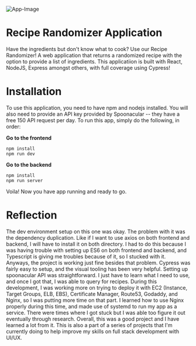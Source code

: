 ![App-Image](https://project-images-bucket-1.s3.amazonaws.com/chef-rand.png)

# Recipe Randomizer Application

Have the ingredients but don't know what to cook? Use our Recipe Randomizer! A web application that returns a randomized recipe with the option to provide a list of ingredients. This applicatiion is built with React, NodeJS, Express amongst others, with full coverage using Cypress! 

# Installation

To use this application, you need to have npm and nodejs installed. You will also need to provide an API key provided by Spoonacular -- they have a free 150 API request per day. To run this app, simply do the following, in order:

**Go to the frontend**

```
npm install 
npm run dev
```

**Go to the backend**

```
npm install
npm run server
```
Voila! Now you have app running and ready to go. 

# Reflection

The dev environment setup on this one was okay. The problem with it was the dependency duplication. Like if I want to use axios on both frontend and backend, I will have to install it on both directory. I had to do this because I was having trouble with setting up ES6 on both frontend and backend, and Typescript is giving me troubles because of it, so I stucked with it. Anyways, the project is working just fine besides that problem. Cypress was fairly easy to setup, and the visual tooling has been very helpful. Setting up spoonacular API was straightforward. I just have to learn what I need to use, and once I got that, I was able to query for recipes. During this development, I was working more on trying to deploy it with EC2 (Instance, Target Groups, ELB, EBS), Certificate Manager, Route53, Godaddy, and Nginx, so I was putting more time on that part. I learned how to use Nginx properly during this time, and made use of systemd to run my app as a service. There were times where I got stuck but I was able too figure it out eventually through research. Overall, this was a good project and I have learned a lot from it. This is also a part of a series of projects that I'm currently doing to help improve my skills on full stack development with UI/UX.
